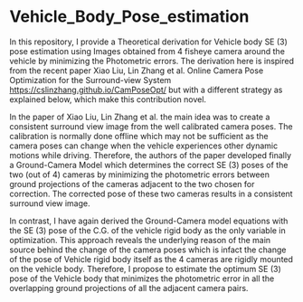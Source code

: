 # Vehicle_Body_Pose_estimation
In this repository, I provide a Theoretical derivation for Vehicle body SE (3) pose estimation using Images obtained from 4 fisheye camera around the vehicle by minimizing the Photometric errors. The derivation here is inspired from the recent paper Xiao Liu, Lin Zhang et al. Online Camera Pose Optimization for the Surround-view System https://cslinzhang.github.io/CamPoseOpt/ but with a different strategy as explained below, which make this contribution novel.

In the paper of Xiao Liu, Lin Zhang et al. the main idea was to create a consistent surround view image from the well calibrated camera poses. The calibration is normally done offline which may not be sufficient as the camera poses can change when the vehicle experiences other dynamic motions while driving. Therefore, the authors of the paper developed finally a Ground-Camera Model which determines the correct SE (3) poses of the two (out of 4) cameras by minimizing the photometric errors between ground projections of the cameras adjacent to the two chosen for correction. The corrected pose of these two cameras results in a consistent surround view image. 

In contrast, I have again derived the Ground-Camera model equations with the SE (3) pose of the C.G. of the vehicle rigid body as the only variable in optimization. This approach reveals the underlying reason of the main source behind the change of the camera poses which is infact the change of the pose of Vehicle rigid body itself as the 4 cameras are rigidly mounted on the vehicle body. Therefore, I propose to estimate the optimum SE (3) pose of the Vehicle body that minimizes the photometric error in all the overlapping ground projections of all the adjacent camera pairs.
